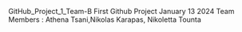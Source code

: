 GitHub_Project_1_Team-B First Github Project 
January 13 2024 
Team Members : Athena Tsani,Nikolas Karapas, Nikoletta Tounta